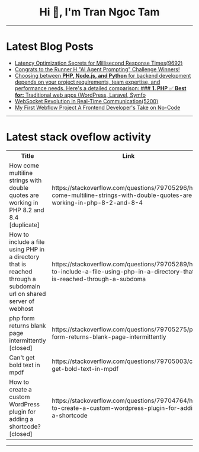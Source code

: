 <h1 align="center">Hi 👋, I'm Tran Ngoc Tam</h1>

---

# Latest Blog Posts 
<!-- BLOG-POST-LIST:START -->
- [Latency Optimization Secrets for Millisecond Response Times&lpar;9692&rpar;](https://dev.to/member_214bcde5/latency-optimization-secrets-for-millisecond-response-times9692-3inl)
- [Congrats to the Runner H &quot;AI Agent Prompting&quot; Challenge Winners!](https://dev.to/devteam/congrats-to-the-runner-h-ai-agent-prompting-challenge-winners-3aap)
- [Choosing between **PHP, Node.js, and Python** for backend development depends on your project requirements, team expertise, and performance needs. Here&#39;s a detailed comparison: ### **1. PHP** ✅ **Best for:** Traditional web apps &lpar;WordPress, Laravel, Symfo](https://dev.to/hume_hume_0b0e9501f186d89/choosing-between-php-nodejs-and-python-for-backend-development-depends-on-your-project-1af5)
- [WebSocket Revolution in Real-Time Communication&lpar;5200&rpar;](https://dev.to/member_214bcde5/websocket-revolution-in-real-time-communication5200-2277)
- [My First Webflow Project A Frontend Developer&#39;s Take on No-Code](https://dev.to/umairarshad-dev/my-first-webflow-project-a-frontend-developers-take-on-no-code-4jpk)
<!-- BLOG-POST-LIST:END -->

---

# Latest stack oveflow activity
<table>
  <tr><th>Title</th><th>Link</th></tr>
  <!-- STACKOVERFLOW:START --><tr><td>How come multiline strings with double quotes are working in PHP 8.2 and 8.4 [duplicate]</td><td>https://stackoverflow.com/questions/79705296/how-come-multiline-strings-with-double-quotes-are-working-in-php-8-2-and-8-4</td></tr><tr><td>How to include a file using PHP in a directory that is reached through a subdomain url on shared server of webhost</td><td>https://stackoverflow.com/questions/79705289/how-to-include-a-file-using-php-in-a-directory-that-is-reached-through-a-subdoma</td></tr><tr><td>php form returns blank page intermittently [closed]</td><td>https://stackoverflow.com/questions/79705275/php-form-returns-blank-page-intermittently</td></tr><tr><td>Can&#39;t get bold text in mpdf</td><td>https://stackoverflow.com/questions/79705003/cant-get-bold-text-in-mpdf</td></tr><tr><td>How to create a custom WordPress plugin for adding a shortcode? [closed]</td><td>https://stackoverflow.com/questions/79704764/how-to-create-a-custom-wordpress-plugin-for-adding-a-shortcode</td></tr><!-- STACKOVERFLOW:END -->
</table>

---


